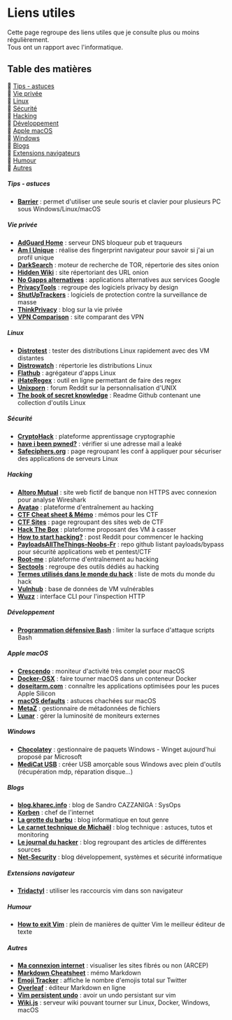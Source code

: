 # Liens utiles

Cette page regroupe des liens utiles que je consulte plus ou moins régulièrement.  
Tous ont un rapport avec l'informatique.

## Table des matières

:small_orange_diamond: [Tips - astuces](#section-tips-astuces)  
:small_orange_diamond: [Vie privée](#section-vie-privee)  
:small_orange_diamond: [Linux](#section-linux)  
:small_orange_diamond: [Sécurité](#section-securite)  
:small_orange_diamond: [Hacking](#section-hacking)  
:small_orange_diamond: [Développement](#section-developpement)  
:small_orange_diamond: [Apple macOS](#section-apple-macos)  
:small_orange_diamond: [Windows](#section-windows)  
:small_orange_diamond: [Blogs](#section-blogs)  
:small_orange_diamond: [Extensions navigateurs](#section-extensions-navigateur)  
:small_orange_diamond: [Humour](#section-humour)  
:small_orange_diamond: [Autres](#section-autres)  

<div id='section-tips-astuces'/>

##### Tips - astuces

* **[Barrier](https://github.com/debauchee/barrier)** : permet d'utiliser une seule souris et clavier pour plusieurs PC sous Windows/Linux/macOS

<div id='section-vie-privee'/>

##### Vie privée

* **[AdGuard Home](https://github.com/AdguardTeam/AdGuardHome/blob/master/README.md)** : serveur DNS bloqueur pub et traqueurs
* **[Am I Unique](https://amiunique.org)** : réalise des fingerprint navigateur pour savoir si j'ai un profil unique
* **[DarkSearch](https://darksearch.io)** : moteur de recherche de TOR, répertorie des sites onion
* **[Hidden Wiki](https://thehiddenwiki.org)** : site répertoriant des URL onion
* **[No Gapps alternatives](https://shadow53.com/android/no-gapps/alternatives)** : applications alternatives aux services Google
* **[PrivacyTools](https://www.privacytools.io)** : regroupe des logiciels privacy by design
* **[ShutUpTrackers](https://shutuptrackers.com)** : logiciels de protection contre la surveillance de masse
* **[ThinkPrivacy](https://www.thinkprivacy.ch)** : blog sur la vie privée
* **[VPN Comparison](https://thatoneprivacysite.net)** : site comparant des VPN

<div id='section-linux'/>

##### Linux

* **[Distrotest](https://distrotest.net)** : tester des distributions Linux rapidement avec des VM distantes
* **[Distrowatch](https://distrowatch.com)** : répertorie les distributions Linux
* **[Flathub](https://flathub.org/home)** : agrégateur d'apps Linux
* **[iHateRegex](https://ihateregex.io)** : outil en ligne permettant de faire des regex
* **[Unixporn](https://www.reddit.com/r/unixporn)** : forum Reddit sur la personnalisation d'UNIX
* **[The book of secret knowledge](https://github.com/trimstray/the-book-of-secret-knowledge)** : Readme Github contenant une collection d'outils Linux

<div id='section-securite'/>

##### Sécurité

* **[CryptoHack](https://cryptohack.org)** : plateforme apprentissage cryptographie
* **[have i been pwned?](https://haveibeenpwned.com)** : vérifier si une adresse mail a leaké
* **[Safeciphers.org](https://safeciphers.org)** : page regroupant les conf à appliquer pour sécuriser des applications de serveurs Linux

<div id='section-hacking'/>

##### Hacking

* **[Altoro Mutual](http://www.altoromutual.com/login.jsp)** : site web fictif de banque non HTTPS avec connexion pour analyse Wireshark
* **[Avatao](https://avatao.com)** : plateforme d'entraînement au hacking
* **[CTF Cheat sheet & Mémo](https://lestutosdeprocessus.fr/ctf-cheat-sheet)** : mémos pour les CTF
* **[CTF Sites](https://ctfsites.github.io)** : page regroupant des sites web de CTF
* **[Hack The Box](https://www.hackthebox.eu)** : plateforme proposant des VM à casser
* **[How to start hacking?](https://www.reddit.com/r/hacking/comments/a3oicn/how_to_start_hacking_the_ultimate_two_path_guide)** : post Reddit pour commencer le hacking
* **[PayloadsAllTheThings-Noobs-Fr](https://github.com/TeePee/PayloadsAllTheThings-Noobs-Fr)** : repo github listant payloads/bypass pour sécurité applications web et pentest/CTF
* **[Root-me](https://www.root-me.org)** : plateforme d'entraînement au hacking
* **[Sectools](https://sectools.org)** : regroupe des outils dédiés au hacking
* **[Termes utilisés dans le monde du hack](https://www.crazyws.fr/culture/termes-utilises-dans-le-monde-du-hack-et-de-la-securite-Q55PK.html)** : liste de mots du monde du hack
* **[Vulnhub](https://www.vulnhub.com)** : base de données de VM vulnérables
* **[Wuzz](https://github.com/asciimoo/wuzz/blob/master/README.md)** : interface CLI pour l'inspection HTTP

<div id='section-developpement'/>

##### Développement

* **[Programmation défensive Bash](https://blog.seboss666.info/2020/04/programmation-defensive-en-bash)** : limiter la surface d'attaque scripts Bash

<div id='section-apple-macos'/>

##### Apple macOS

* **[Crescendo](https://segphault.io/posts/2020/03/crescendo)** : moniteur d'activité très complet pour macOS
* **[Docker-OSX](https://github.com/sickcodes/Docker-OSX/blob/master/README.md)** : faire tourner macOS dans un conteneur Docker
* **[doseitarm.com](https://doesitarm.com)** : connaître les applications optimisées pour les puces Apple Silicon
* **[macOS defaults](https://macos-defaults.com/fr)** : astuces chachées sur macOS
* **[MetaZ](https://metaz.io)** : gestionnaire de métadonnées de fichiers
* **[Lunar](https://lunar.fyi)** : gérer la luminosité de moniteurs externes

<div id='section-windows'/>

##### Windows

* **[Chocolatey](https://chocolatey.org)** : gestionnaire de paquets Windows - Winget aujourd'hui proposé par Microsoft
* **[MediCat USB](https://gbatemp.net/threads/medicat-dvd-a-multiboot-linux-dvd.361577)** : créer USB amorçable sous Windows avec plein d'outils (récupération mdp, réparation disque...)

<div id='section-blogs'/>

##### Blogs

* **[blog.kharec.info](https://blog.kharec.info)** : blog de Sandro CAZZANIGA : SysOps
* **[Korben](https://korben.info)** : chef de l'internet
* **[La grotte du barbu](https://www.grottedubarbu.fr)** : blog informatique en tout genre
* **[Le carnet technique de Michaël](https://michael.parienti.net)** : blog technique : astuces, tutos et monitoring
* **[Le journal du hacker](https://www.journalduhacker.net)** : blog regroupant des articles de différentes sources
* **[Net-Security](https://net-security.fr)** : blog développement, systèmes et sécurité informatique

<div id='section-extensions-navigateur'/>

##### Extensions navigateur

* **[Tridactyl](https://github.com/tridactyl/tridactyl)** : utiliser les raccourcis vim dans son navigateur

<div id='section-humour'/>

##### Humour

* **[How to exit Vim](https://github.com/hakluke/how-to-exit-vim/blob/master/README.md)** : plein de manières de quitter Vim le meilleur éditeur de texte

<div id='section-autres'/>

##### Autres

* **[Ma connexion internet](https://maconnexioninternet.arcep.fr)** : visualiser les sites fibrés ou non (ARCEP)
* **[Markdown Cheatsheet](https://github.com/adam-p/markdown-here/wiki/Markdown-Cheatsheet)** : mémo Markdown
* **[Emoji Tracker](http://www.emojitracker.com/)** : affiche le nombre d'emojis total sur Twitter
* **[Overleaf](https://www.overleaf.com)** : éditeur Markdown en ligne
* **[Vim persistent undo](https://jovicailic.org/2017/04/vim-persistent-undo)** : avoir un undo persistant sur vim
* **[Wiki.js](https://wiki.js.org)** : serveur wiki pouvant tourner sur Linux, Docker, Windows, macOS

